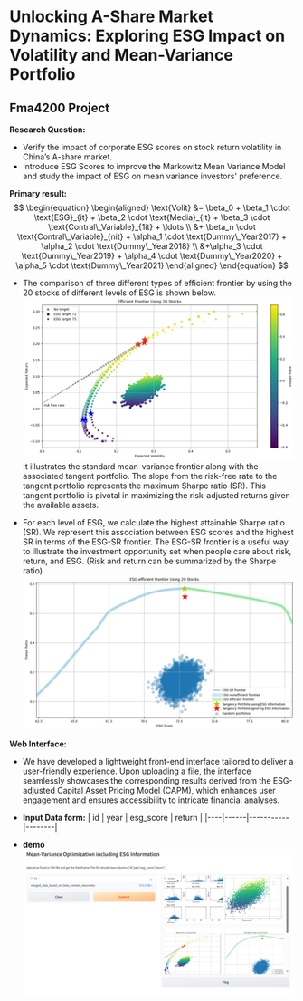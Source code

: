# Unlocking A-Share Market Dynamics: Exploring ESG Impact on Volatility and Mean-Variance Portfolio
## Fma4200 Project

**Research Question:**
- Verify the impact of corporate ESG scores on stock return volatility in China’s A-share market.
- Introduce ESG Scores to improve the Markowitz Mean Variance Model and study the impact of ESG on mean variance investors' preference.




**Primary result:**
$$
\begin{equation}
\begin{aligned} 
\text{Volit} &= \beta_0 + \beta_1 \cdot \text{ESG}_{it} + \beta_2 \cdot \text{Media}_{it} + \beta_3 \cdot \text{Contral\_Variable}_{1it} + \ldots \\
&+ \beta_n \cdot \text{Contral\_Variable}_{nit} + 
\alpha_1 \cdot \text{Dummy\_Year2017} + \alpha_2 \cdot \text{Dummy\_Year2018} \\ &+\alpha_3 \cdot \text{Dummy\_Year2019} +
\alpha_4 \cdot \text{Dummy\_Year2020} + \alpha_5 \cdot \text{Dummy\_Year2021}
\end{aligned}
\end{equation}
$$
- The comparison of three different types of efficient frontier by using the 20 stocks of different levels of ESG is shown below.
![Efficient frontier](image/efficient_frontier.png)
  It illustrates the standard mean-variance frontier along with the associated tangent portfolio. The slope from the risk-free rate to the tangent portfolio represents the maximum Sharpe ratio (SR). This tangent portfolio is pivotal in maximizing the risk-adjusted returns given the available assets.

- For each level of ESG, we calculate the highest attainable Sharpe ratio (SR). We represent this association between ESG scores and the highest SR in terms of the ESG-SR frontier. The ESG-SR frontier is a useful way to illustrate the investment opportunity set when people care about risk, return, and ESG. (Risk and return can be summarized by the Sharpe ratio)
![The ESG-SR frontier](image/esg_sharpe_ratio.png)

**Web Interface:**
- We have developed a lightweight front-end interface tailored to deliver a user-friendly experience. Upon uploading a file, the interface seamlessly showcases the corresponding results derived from the ESG-adjusted Capital Asset Pricing Model (CAPM), which enhances user engagement and ensures accessibility to intricate financial analyses.

- **Input Data form:**
  | id | year | esg_score | return |
    |----|------|-----------|--------|
- **demo** 
  ![Demo](image/web1.png)



